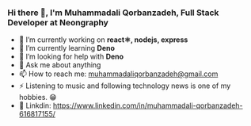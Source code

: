 ### Hi there 👋, I'm Muhammadali Qorbanzadeh, Full Stack Developer at Neongraphy
     
- 🔭 I’m currently working on **react⚛️, nodejs, express** 
- 🌱 I’m currently learning **Deno** 
- 🤔 I’m looking for help with **Deno**
- 💬 Ask me about anything
- 📫 How to reach me: muhammadaliqorbanzadeh@gmail.com
- ⚡ Listening to music and following technology news is one of my hobbies. 😁 
 - :page_facing_up: Linkdin: https://www.linkedin.com/in/muhammadali-qorbanzadeh-616817155/
